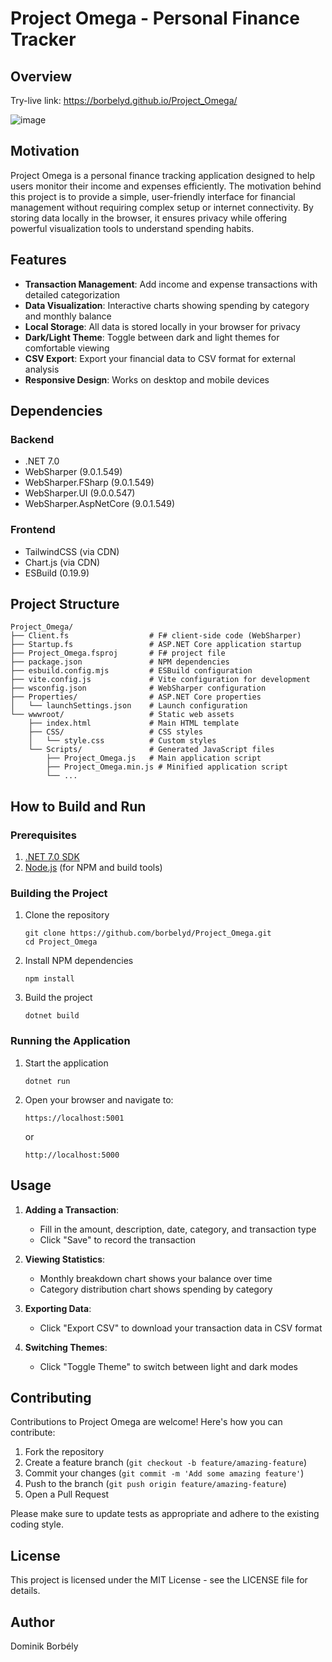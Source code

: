 # Project Omega - Personal Finance Tracker

## Overview
  Try-live link:
  https://borbelyd.github.io/Project_Omega/

![image](https://github.com/user-attachments/assets/f29a1812-8d3c-4298-90ce-19b662d8cefa)

## Motivation

Project Omega is a personal finance tracking application designed to help users monitor their income and expenses efficiently. The motivation behind this project is to provide a simple, user-friendly interface for financial management without requiring complex setup or internet connectivity. By storing data locally in the browser, it ensures privacy while offering powerful visualization tools to understand spending habits.

## Features

- **Transaction Management**: Add income and expense transactions with detailed categorization
- **Data Visualization**: Interactive charts showing spending by category and monthly balance
- **Local Storage**: All data is stored locally in your browser for privacy
- **Dark/Light Theme**: Toggle between dark and light themes for comfortable viewing
- **CSV Export**: Export your financial data to CSV format for external analysis
- **Responsive Design**: Works on desktop and mobile devices

## Dependencies

### Backend
- .NET 7.0
- WebSharper (9.0.1.549)
- WebSharper.FSharp (9.0.1.549)
- WebSharper.UI (9.0.0.547)
- WebSharper.AspNetCore (9.0.1.549)

### Frontend
- TailwindCSS (via CDN)
- Chart.js (via CDN)
- ESBuild (0.19.9)

## Project Structure

```
Project_Omega/
├── Client.fs                  # F# client-side code (WebSharper)
├── Startup.fs                 # ASP.NET Core application startup
├── Project_Omega.fsproj       # F# project file
├── package.json               # NPM dependencies
├── esbuild.config.mjs         # ESBuild configuration
├── vite.config.js             # Vite configuration for development
├── wsconfig.json              # WebSharper configuration
├── Properties/                # ASP.NET Core properties
│   └── launchSettings.json    # Launch configuration
└── wwwroot/                   # Static web assets
    ├── index.html             # Main HTML template
    ├── CSS/                   # CSS styles
    │   └── style.css          # Custom styles
    └── Scripts/               # Generated JavaScript files
        ├── Project_Omega.js   # Main application script
        ├── Project_Omega.min.js # Minified application script
        └── ...
```

## How to Build and Run

### Prerequisites

1. [.NET 7.0 SDK](https://dotnet.microsoft.com/download/dotnet/7.0)
2. [Node.js](https://nodejs.org/) (for NPM and build tools)

### Building the Project

1. Clone the repository
   ```
   git clone https://github.com/borbelyd/Project_Omega.git
   cd Project_Omega
   ```

2. Install NPM dependencies
   ```
   npm install
   ```

3. Build the project
   ```
   dotnet build
   ```

### Running the Application

1. Start the application
   ```
   dotnet run
   ```

2. Open your browser and navigate to:
   ```
   https://localhost:5001
   ```
   or
   ```
   http://localhost:5000
   ```

## Usage

1. **Adding a Transaction**:
   - Fill in the amount, description, date, category, and transaction type
   - Click "Save" to record the transaction

2. **Viewing Statistics**:
   - Monthly breakdown chart shows your balance over time
   - Category distribution chart shows spending by category

3. **Exporting Data**:
   - Click "Export CSV" to download your transaction data in CSV format

4. **Switching Themes**:
   - Click "Toggle Theme" to switch between light and dark modes

## Contributing

Contributions to Project Omega are welcome! Here's how you can contribute:

1. Fork the repository
2. Create a feature branch (`git checkout -b feature/amazing-feature`)
3. Commit your changes (`git commit -m 'Add some amazing feature'`)
4. Push to the branch (`git push origin feature/amazing-feature`)
5. Open a Pull Request

Please make sure to update tests as appropriate and adhere to the existing coding style.

## License

This project is licensed under the MIT License - see the LICENSE file for details.

## Author

Dominik Borbély
